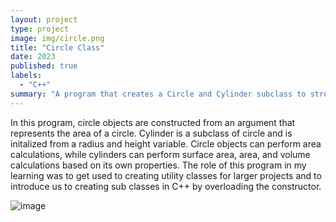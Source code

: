 ```yaml
---
layout: project
type: project
image: img/circle.png
title: "Circle Class"
date: 2023
published: true
labels:
  - "C++"
summary: "A program that creates a Circle and Cylinder subclass to streamline mathematical calculations involving these shapes. Operations include calculating surface area and volume."
---
```


In this program, circle objects are constructed from an argument that represents the area of a circle. Cylinder is a subclass of circle and is initalized from a radius and height variable. Circle objects can perform area calculations, while cylinders can perform surface area, area, and volume calculations based on its own properties. The role of this program in my learning was to get used to creating utility classes for larger projects and to introduce us to creating sub classes in C++ by overloading the constructor.

![image](https://github.com/tylermak16/tylermak16.github.io/assets/156562056/31c22024-c8c3-47b1-a707-2e182957ebf4)
